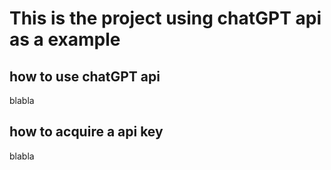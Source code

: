 # This is the project using chatGPT api as a example

## how to use chatGPT api
blabla
## how to acquire a api key
blabla



